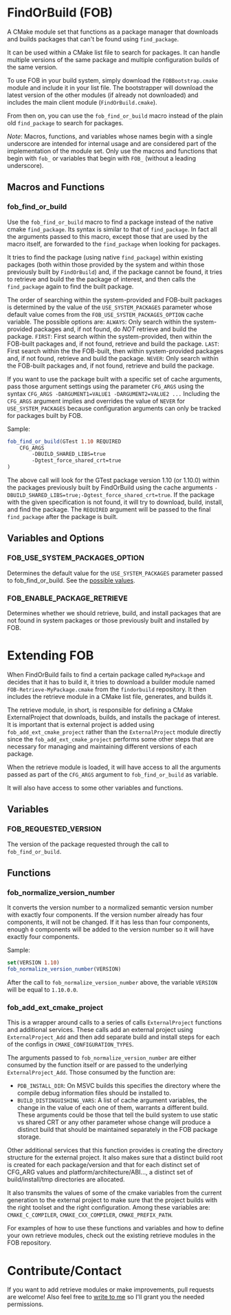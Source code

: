 # FindOrBuild (FOB)
A CMake module set that functions as a package manager that downloads and 
builds packages that can't be found using `find_package`.

It can be used within a CMake list file to search for packages. It can handle 
multiple versions of the same package and multiple configuration builds of the 
same version.

To use FOB in your build system, simply download the `FOBBootstrap.cmake` module 
and include it in your list file. The bootstrapper will download the latest
version of the other modules (if already not downloaded) and includes the
main client module (`FindOrBuild.cmake`).

From then on, you can use the `fob_find_or_build` macro instead of the plain 
old `find_package` to search for packages.

_Note_: Macros, functions, and variables whose names begin with a single
underscore are intended for internal usage and are considered part of the 
implementation of the module set. Only use the macros and
functions that begin with `fob_` or variables that begin with `FOB_` (without a
leading underscore).

## Macros and Functions

### fob_find_or_build
Use the `fob_find_or_build` macro to find a package instead of the native 
cmake `find_package`.
Its syntax is similar to that of `find_package`. In fact all the arguments 
passed to this macro, except those that are used by the macro itself, are
forwarded to the `find_package` when looking for packages.

It tries to find the package (using native `find_package`) within existing 
packages (both within those provided by the system and within those
previously built by `FindOrBuild`) and, if the package cannot be found,
it tries to retrieve and build the the package of interest, and then calls 
the `find_package` again to find the built package.

The order of searching within the system-provided and FOB-built packages
is determined by the value of the `USE_SYSTEM_PACKAGES` parameter whose default
value comes from the `FOB_USE_SYSTEM_PACKAGES_OPTION` cache variable.
<A NAME="FOB_USE_SYSTEM_PACKAGES_OPTIONS">
The possible options are:
  `ALWAYS`: Only search within the system-provided packages and, if not found,
      do _NOT_ retrieve and build the package.
  `FIRST`: First search within the system-provided, then within the FOB-built
      packages and, if not found, retrieve and build the package.
  `LAST`: First search within the the FOB-built, then within system-provided
      packages and, if not found, retrieve and build the package.
  `NEVER`: Only search within the FOB-built packages and, if not found,
      retrieve and build the package.

If you want to use the package built with a specific set of cache arguments,
pass those argument settings using the parameter `CFG_ARGS`
using the syntax `CFG_ARGS -DARGUMENT1=VALUE1 -DARGUMENT2=VALUE2 ...`
Including the `CFG_ARGS` argument implies and overrides the value of `NEVER` for 
`USE_SYSTEM_PACKAGES` because configuration arguments can only be tracked for 
packages built by FOB.

Sample:
```cmake
fob_find_or_build(GTest 1.10 REQUIRED
    CFG_ARGS
        -DBUILD_SHARED_LIBS=true
        -Dgtest_force_shared_crt=true
)
```

The above call will look for the GTest package version 1.10 (or 1.10.0) 
within the packages previously built by FindOrBuild using the 
cache arguments `-DBUILD_SHARED_LIBS=true;-Dgtest_force_shared_crt=true`.
If the package with the given specification is not found, it will try to 
download, build, install, and find the package. The `REQUIRED` argument will be 
passed to the final `find_package` after the package is built.

## Variables and Options

### FOB_USE_SYSTEM_PACKAGES_OPTION
Determines the default value for the `USE_SYSTEM_PACKAGES` parameter passed 
to fob_find_or_build.
See the [possible values](#FOB_USE_SYSTEM_PACKAGES_OPTIONS).

### FOB_ENABLE_PACKAGE_RETRIEVE
Determines whether we should retrieve, build, and install packages that 
are not found in system packages or those previously built and installed by FOB.

# Extending FOB
When FindOrBuild fails to find a certain package called `MyPackage` and decides 
that it has to build it, it tries to download a builder module named 
`FOB-Retrieve-MyPackage.cmake` from the `findorbuild` repository. It then
includes the retrieve module in a CMake list file, generates, and builds it.

The retrieve module, in short, is responsible for defining a CMake 
ExternalProject that downloads, builds, and installs the package of interest.
It is important that is external project is added using 
`fob_add_ext_cmake_project` rather than the `ExternalProject` module directly 
since the `fob_add_ext_cmake_project` performs some other steps that are 
necessary for managing and maintaining different versions of each package.

When the retrieve module is loaded, it will have access to all the arguments
passed as part of the `CFG_ARGS` argument to `fob_find_or_build` as 
variable. 

It will also have access to some other variables and functions.

## Variables

### FOB_REQUESTED_VERSION
The version of the package requested through the call to `fob_find_or_build`.

## Functions

### fob_normalize_version_number
It converts the version number to a normalized semantic version number with
exactly four components. If the version number already has four components,
it will not be changed. If it has less than four components, enough `0` 
components will be added to the version number so it will have exactly four
components.

Sample:
```cmake
set(VERSION 1.10)
fob_normalize_version_number(VERSION)
```
After the call to `fob_normalize_version_number` above, the variable `VERSION`
will be equal to `1.10.0.0`.

### fob_add_ext_cmake_project
This is a wrapper around calls to a series of calls `ExternalProject` 
functions and additional services. These calls add an external project using 
`ExternalProject_Add` and then add separate build and install steps for each
of the configs in `CMAKE_CONFIGURATION_TYPES`.

The arguments passed to `fob_normalize_version_number` are either consumed by 
the function itself or are passed to the underlying `ExternalProject_Add`. 
Those consumed by the function are:

- `PDB_INSTALL_DIR`: On MSVC builds this specifies the directory where the
compile debug information files should be installed to.
- `BUILD_DISTINGUISHING_VARS`: A list of cache argument variables, the change 
in the value of each one of them, warrants a different build. These arguments
could be those that tell the build system to use static vs shared CRT or 
any other parameter whose change will produce a distinct build that should 
be maintained separately in the FOB package storage.

Other additional services that this function provides is creating the 
directory structure for the external project. It also makes sure that a 
distinct build root is created for each package/version and that for each
distinct set of CFG_ARG values and platform/architecture/ABI..., a distinct 
set of build/install/tmp directories are allocated.

It also transmits the values of some of the cmake variables from the current 
generation to the external project to make sure that the project builds with 
the right toolset and the right configuration. Among these variables are:
`CMAKE_C_COMPILER`, `CMAKE_CXX_COMPILER`, `CMAKE_PREFIX_PATH`.

For examples of how to use these functions and variables and how to define 
your own retrieve modules, check out the existing retrieve modules in 
the FOB repository.

# Contribute/Contact
If you want to add retrieve modules or make improvements, pull requests are 
welcome! Also feel free to [write to me](mailto:misoboute@gmail.com) so I'll 
grant you the needed permissions.
